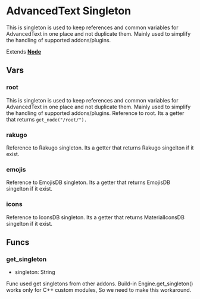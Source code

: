 # AdvancedText Singleton

This is singleton is used to keep references and common variables
for AdvancedText in one place and not duplicate them.
Mainly used to simplify the handling of supported addons/plugins.

Extends **[Node](https://docs.godotengine.org/en/4.2/classes/class_node.html)**

## Vars

### root

This is singleton is used to keep references and common variables
for AdvancedText in one place and not duplicate them.
Mainly used to simplify the handling of supported addons/plugins.
Reference to root. Its a getter that returns `get_node("/root/").`

### rakugo

Reference to Rakugo singleton.
Its a getter that returns Rakugo singelton if it exist.

### emojis

Reference to EmojisDB singleton.
Its a getter that returns EmojisDB singelton if it exist.

### icons

Reference to IconsDB singleton.
Its a getter that returns MaterialIconsDB singelton if it exist.

## Funcs

### get_singleton

- singleton: String

Func used get singletons from other addons.
Build-in Engine.get_singleton() works only for C++ custom modules,
So we need to make this workaround.
